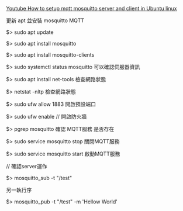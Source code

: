 
[Youtube How to setup mqtt mosquitto server and client in Ubuntu linux](https://www.youtube.com/watch?v=tN2pzbKxCd0)

更新 apt 並安裝 mosquitto MQTT

$> sudo apt update

$> sudo apt install mosquitto

$> sudo apt install mosquitto-clients

$> sudo systemctl status mosquitto  可以確認伺服器資訊

$> sudo apt install net-tools 檢查網路狀態

$> netstat -nltp 檢查網路狀態

$> sudo ufw allow 1883  開啟預設端口

$> sudo ufw enable // 開啟防火牆

$> pgrep mosquitto 確認 MQTT服務 是否存在

$> sudo service mosquitto stop  關閉MQTT服務

$> sudo service mosquitto start 啟動MQTT服務


// 確認server運作

$> mosquitto_sub -t "/test"

另一執行序

$> mosquitto_pub -t "/test" -m 'Hellow World'





